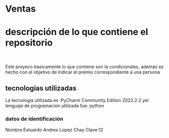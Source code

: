 # Ventas
<h1>descripción de lo que contiene el repositorio</h1>
<br>
<p>Este proyeco basicamente lo que contiene son la condicionales, además es hecho con el objetivo de indicar el premio correspondiente a  una persona  </p>
<h2> tecnologías utilizadas</h2>
<p>La tecnologia utilizada es :PyCharm Community Edition 2022.2.2 yel lenguaje de programacion utilizada fue: python </p>
<h3>datos de identificación</h3>
Nombre:Estuardo Andres Lopez Chay
Clave:12<br>
